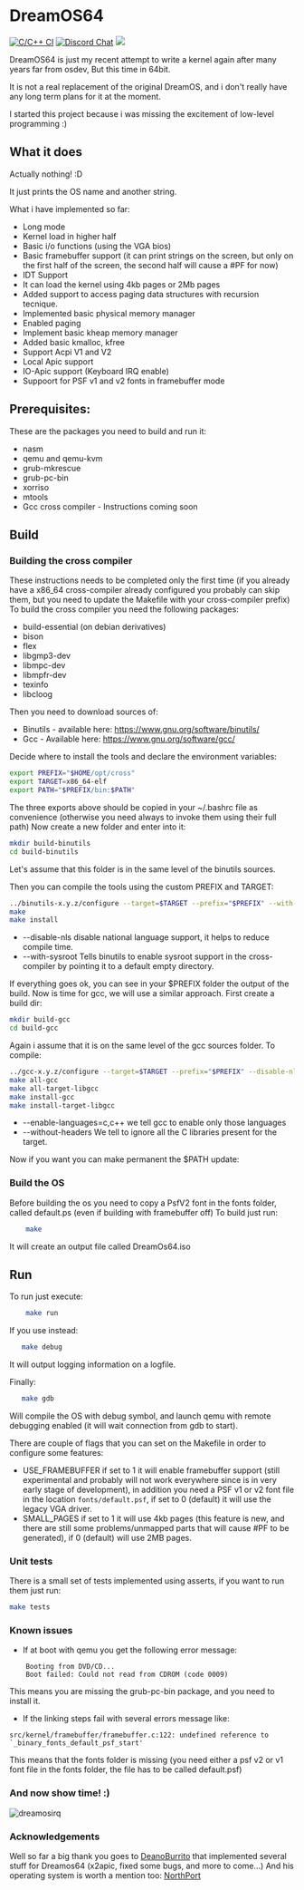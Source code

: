 # DreamOS64


[![C/C++ CI](https://github.com/dreamos82/Dreamos64/actions/workflows/c-cpp.yml/badge.svg)](https://github.com/dreamos82/Dreamos64/actions/workflows/c-cpp.yml) [![Discord Chat](https://img.shields.io/discord/578193015433330698.svg?style=flat)](https://discordapp.com/channels/578193015433330698/578193713340219392) ![](https://tokei.rs/b1/github/dreamos82/Dreamos64)

DreamOS64 is just my recent attempt to write a kernel again after many years far from osdev, 
But this time in 64bit.

It is not a real replacement of the original DreamOS, and i don't really have any long term plans for it at the moment.

I started this project because i was missing the excitement of low-level programming :) 

## What it does

Actually nothing! :D 

It just prints the OS name and another string. 

What i have implemented so far:

* Long mode 
* Kernel load in higher half
* Basic i/o functions (using the VGA bios)
* Basic framebuffer support (it can print strings on the screen, but only on the first half of the screen, the second half will cause a #PF for now) 
* IDT Support
* It can load the kernel using 4kb pages or 2Mb pages
* Added support to access paging data structures with recursion tecnique. 
* Implemented basic physical memory manager
* Enabled paging
* Implement basic kheap memory manager
* Added basic kmalloc, kfree
* Support Acpi V1 and V2
* Local Apic support
* IO-Apic support (Keyboard IRQ enable)
* Suppoort for PSF v1 and v2 fonts in framebuffer mode


## Prerequisites: 

These are the packages you need to build and run it: 

* nasm
* qemu and qemu-kvm
* grub-mkrescue
* grub-pc-bin
* xorriso
* mtools
* Gcc cross compiler - Instructions coming soon

## Build
### Building the cross compiler

These instructions needs to be completed only the first time (if you already have a x86_64 cross-compiler already configured you probably can skip them, but you need to update the Makefile with your cross-compiler prefix)
To build the cross compiler you need the following packages:

* build-essential (on debian derivatives)
* bison
* flex
* libgmp3-dev
* libmpc-dev
* libmpfr-dev
* texinfo
* libcloog 

Then you need to download sources of: 
* Binutils - available here: https://www.gnu.org/software/binutils/
* Gcc - Available here: https://www.gnu.org/software/gcc/

Decide where to install the tools and declare the environment variables: 

```bash
export PREFIX="$HOME/opt/cross"
export TARGET=x86_64-elf
export PATH="$PREFIX/bin:$PATH"
```

The three exports above should be copied in your ~/.bashrc file as convenience (otherwise you need always to invoke them using their full path)
Now create a new folder and enter into it: 

```bash
mkdir build-binutils
cd build-binutils
```

Let's assume that this folder is in the same level of the binutils sources.

Then you can compile the tools using the custom PREFIX and TARGET: 

```bash
../binutils-x.y.z/configure --target=$TARGET --prefix="$PREFIX" --with-sysroot --disable-nls --disable-werror
make
make install
```

* --disable-nls disable national language support, it helps to reduce compile time.
* --with-sysroot Tells binutils to enable sysroot support in the cross-compiler by pointing it to a default empty directory.

If everything goes ok, you can see in your $PREFIX folder the output of the build.
Now is time for gcc, we will use a similar approach. First create a build dir: 
```bash
mkdir build-gcc
cd build-gcc
```

Again i assume that it is on the same level of the gcc sources folder. 
To compile: 

```bash
../gcc-x.y.z/configure --target=$TARGET --prefix="$PREFIX" --disable-nls --enable-languages=c,c++ --without-headers
make all-gcc
make all-target-libgcc
make install-gcc
make install-target-libgcc
```

* --enable-languages=c,c++ we tell gcc to enable only those languages
* --without-headers We tell to ignore all the C libraries present for the target.

Now if you want you can make permanent the $PATH update:

### Build the OS
 
Before building the os you need to copy a PsfV2 font in the fonts folder, called default.ps (even if building with framebuffer off)
To build just run: 

```bash
    make
```

It will create an output file called DreamOs64.iso

## Run

To run just execute: 
```bash
    make run
```

If you use instead:
```bash
   make debug
```

It will output logging information on a logfile.

Finally:
```bash
   make gdb
```
Will compile the OS with debug symbol, and launch qemu with remote debugging enabled (it will wait connection from gdb to start).

There are couple of flags that you can set on the Makefile in order to configure some features: 

* USE_FRAMEBUFFER if set to 1 it will enable framebuffer support (still experimental and probably will not work everywhere since is in very early stage of development), in addition you need a PSF v1 or v2 font file in the location `fonts/default.psf`, if set to 0 (default) it will use the legacy VGA driver.
* SMALL_PAGES if set to 1 it will use 4kb pages (this feature is new, and there are still some problems/unmapped parts that will cause #PF to be generated), if 0 (default) will use 2MB pages. 

### Unit tests

There is a small set of tests implemented using asserts, if you want to run them just run: 

```bash
make tests
```

### Known issues

* If at boot with qemu you get the following error message: 

```
	Booting from DVD/CD...
	Boot failed: Could not read from CDROM (code 0009)
```
This means you are missing the grub-pc-bin package, and you need to install it. 

* If the linking steps fail with several errors message like: 

```
src/kernel/framebuffer/framebuffer.c:122: undefined reference to `_binary_fonts_default_psf_start'
```

This means that the fonts folder is missing (you need either a psf v2 or v1 font file in the fonts folder, the file has to be called default.psf)

### And now show time! :) 

![dreamosirq](https://user-images.githubusercontent.com/59960116/153755583-4b4ffebe-c35b-4975-ab0e-bd83789a4b7c.gif)

### Acknowledgements

Well so far a big thank you goes to [DeanoBurrito](https://github.com/DeanoBurrito) that implemented several stuff for Dreamos64 (x2apic, fixed some bugs, and more to come...) 
And his operating system is worth a mention too: [NorthPort](https://github.com/DeanoBurrito/northport)

